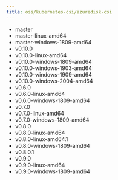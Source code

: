 ```yaml
---
title: oss/kubernetes-csi/azuredisk-csi
---
```

- master
- master-linux-amd64
- master-windows-1809-amd64
- v0.10.0
- v0.10.0-linux-amd64
- v0.10.0-windows-1809-amd64
- v0.10.0-windows-1903-amd64
- v0.10.0-windows-1909-amd64
- v0.10.0-windows-2004-amd64
- v0.6.0
- v0.6.0-linux-amd64
- v0.6.0-windows-1809-amd64
- v0.7.0
- v0.7.0-linux-amd64
- v0.7.0-windows-1809-amd64
- v0.8.0
- v0.8.0-linux-amd64
- v0.8.0-linux-amd64.1
- v0.8.0-windows-1809-amd64
- v0.8.0.1
- v0.9.0
- v0.9.0-linux-amd64
- v0.9.0-windows-1809-amd64
